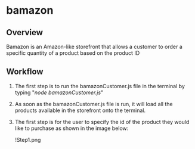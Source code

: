 # bamazon

## Overview

Bamazon is an Amazon-like storefront that allows a customer to order a specific quantity of a product based
on the product ID

## Workflow

1. The first step is to run the bamazonCustomer.js file in the terminal by typing "_node bamazonCustomer.js_"

2. As soon as the bamazonCustomer.js file is run, it will load all the products available in the storefront onto the terminal.

3. The first step is for the user to specify the id of the product they would like to purchase as shown in the image below:

    !Step1.png
